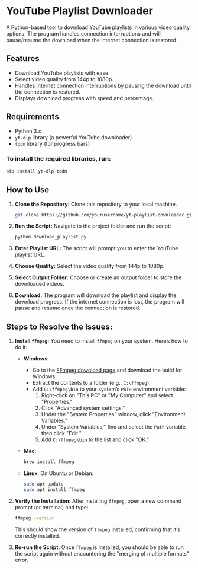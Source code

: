 # YouTube Playlist Downloader

A Python-based tool to download YouTube playlists in various video quality options. The program handles connection interruptions and will pause/resume the download when the internet connection is restored.

## Features
- Download YouTube playlists with ease.
- Select video quality from 144p to 1080p.
- Handles internet connection interruptions by pausing the download until the connection is restored.
- Displays download progress with speed and percentage.

## Requirements
- Python 3.x
- `yt-dlp` library (a powerful YouTube downloader)
- `tqdm` library (for progress bars)  

### To install the required libraries, run:

```bash
pip install yt-dlp tqdm
```

## How to Use

1. **Clone the Repository:**
    Clone this repository to your local machine.

    ```bash
    git clone https://github.com/yourusername/yt-playlist-downloader.git
    ```

2. **Run the Script:**
    Navigate to the project folder and run the script:

    ```bash
    python download_playlist.py
    ```

3. **Enter Playlist URL:**
    The script will prompt you to enter the YouTube playlist URL.

4. **Choose Quality:**
    Select the video quality from 144p to 1080p.

5. **Select Output Folder:**
    Choose or create an output folder to store the downloaded videos.

6. **Download:**
    The program will download the playlist and display the download progress. If the internet connection is lost, the program will pause and resume once the connection is restored.

## Steps to Resolve the Issues:

1. **Install `ffmpeg`:**
   You need to install `ffmpeg` on your system. Here’s how to do it:

   - **Windows**:
     - Go to the [FFmpeg download page](https://ffmpeg.org/download.html#build-windows) and download the build for Windows.
     - Extract the contents to a folder (e.g., `C:\ffmpeg`).
     - Add `C:\ffmpeg\bin` to your system’s `PATH` environment variable:
       1. Right-click on "This PC" or "My Computer" and select "Properties."
       2. Click "Advanced system settings."
       3. Under the "System Properties" window, click "Environment Variables."
       4. Under "System Variables," find and select the `Path` variable, then click "Edit."
       5. Add `C:\ffmpeg\bin` to the list and click "OK."
   
   - **Mac**:
     ```bash
     brew install ffmpeg
     ```
   - **Linux**:
     On Ubuntu or Debian:
     ```bash
     sudo apt update
     sudo apt install ffmpeg
     ```

2. **Verify the Installation:**
   After installing `ffmpeg`, open a new command prompt (or terminal) and type:
   ```bash
   ffmpeg -version
   ```
   This should show the version of `ffmpeg` installed, confirming that it’s correctly installed.

3. **Re-run the Script:**
   Once `ffmpeg` is installed, you should be able to run the script again without encountering the "merging of multiple formats" error.

